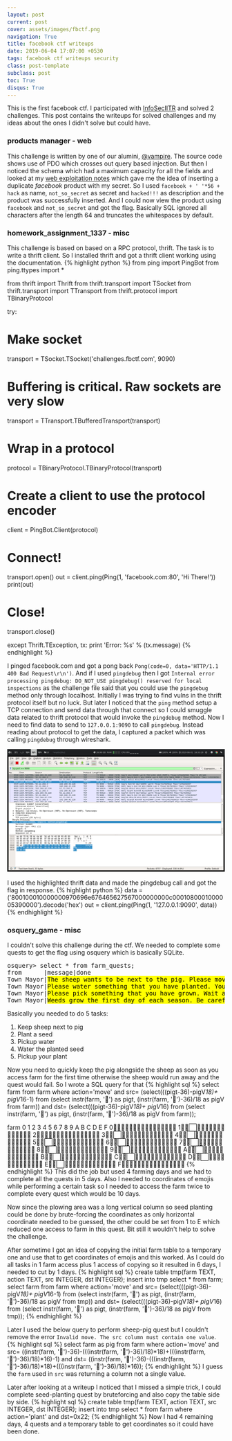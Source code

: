 ```yaml
---
layout: post
current: post
cover: assets/images/fbctf.png
navigation: True
title: facebook ctf writeups
date: 2019-06-04 17:07:00 +0530
tags: facebook ctf writeups security
class: post-template
subclass: post
toc: True
disqus: True
---
```

This is the first facebook ctf. I participated with [InfoSecIITR](https://infoseciitr.github.io/) and solved 2 challenges. This post contains the writeups for solved challenges and my ideas about the ones I didn't solve but could have.

### products manager - web
This challenge is written by one of our alumini, [@vampire](https://twitter.com/dhaval_kapil). The source code shows use of PDO which crosses out query based injection. But then I noticed the schema which had a maximum capacity for all the fields and looked at my [web exploitation notes](https://github.com/rnehra01/web-cheats/blob/master/sqli.md#common-errs) which gave me the idea of inserting a duplicate _facebook_ product with my secret. So I used `facebook + ' '*56 + hack` as name, `not_so_secret` as secret and `hacked!!!` as description and the product was successfully inserted. And I could now view the product using `facebook` and `not_so_secret` and got the flag.
Basically SQL ignored all characters after the length 64 and truncates the whitespaces by default.

### homework_assignment_1337 - misc
This challenge is based on based on a RPC protocol, thrift. The task is to write a thrift client. So I installed thrift and got a thrift client working using the documentation.
{% highlight python %}
from ping import PingBot
from ping.ttypes import *

from thrift import Thrift
from thrift.transport import TSocket
from thrift.transport import TTransport
from thrift.protocol import TBinaryProtocol

try:

  # Make socket
  transport = TSocket.TSocket('challenges.fbctf.com', 9090)

  # Buffering is critical. Raw sockets are very slow
  transport = TTransport.TBufferedTransport(transport)

  # Wrap in a protocol
  protocol = TBinaryProtocol.TBinaryProtocol(transport)

  # Create a client to use the protocol encoder
  client = PingBot.Client(protocol)

  # Connect!
  transport.open()
  out = client.ping(Ping(1, 'facebook.com:80', 'Hi There!'))
  print(out)

  # Close!
  transport.close()

except Thrift.TException, tx:
  print 'Error: %s' % (tx.message)
{% endhighlight %}

I pinged facebook.com and got a pong back `Pong(code=0, data='HTTP/1.1 400 Bad Request\r\n')`.
And if I used `pingdebug` then I got `Internal error processing pingdebug: DO_NOT_USE pingdebug() reserved for local inspections` as the challenge file said that you could use the `pingdebug` method only through localhost.
Initially I was trying to find vulns in the thrift protocol itself but no luck. But later I noticed that the `ping` method setup a TCP connection and send data through that connect so I could smuggle data related to thrift protocol that would invoke the `pingdebug` method. Now I need to find data to send to `127.0.0.1:9090` to call `pingdebug`. Instead reading about protocol to get the data, I captured a packet which was calling `pingdebug` through wireshark.

<img src="/assets/images/pingdebug.png" alt="pingdebug Packet">

I used the highlighted thrift data and made the pingdebug call and got the flag in response.
{% highlight python %}
data = ('800100010000000970696e676465627567000000000c0001080001000005390000').decode('hex')
out = client.ping(Ping(1, '127.0.0.1:9090', data))
{% endhighlight %}

### osquery_game - misc
I couldn't solve this challenge during the ctf. We needed to complete some quests to get the flag using osquery which is basically SQLite.
<pre>
osquery> select * from farm_quests;
from      |message|done
Town Mayor|<mark>The sheep wants to be next to the pig. Please move him, but be careful, if he sees you he will run away in less than a second, you need to move fast.</mark>|yes
Town Mayor|<mark>Please water something that you have planted. You need to pickup a pail first. The sheep was playing with the water pail, if you move him next to his friend he may give it back.</mark>|no
Town Mayor|<mark>Please pick something that you have grown. Wait a day after planting a seed and watering then pickup your plants.</mark>|yes
Town Mayor|<mark>Weeds grow the first day of each season. Be careful, seeds and small plants will be overtaken.</mark>|no
</pre>
Basically you needed to do 5 tasks:
1. Keep sheep next to pig
2. Plant a seed
3. Pickup water
4. Water the planted seed
5. Pickup your plant

Now you need to quickly keep the pig alongside the sheep as soon as you access farm for the first time otherwise the sheep would run away and the quest would fail.
So I wrote a SQL query for that
{% highlight sql %}
select farm from farm where action='move' and src=
(select(((pigt-36)-pigV*18)+ pigV*16-1) from
(select instr(farm, '🐷') as pigt, (instr(farm, '🐷')-36)/18 as pigV from farm)) and dst=
(select(((pigt-36)-pigV*18)+ pigV*16)
from (select instr(farm, '🐑') as pigt, (instr(farm, '🐑')-36)/18 as pigV from farm));

farm
  0 1 2 3 4 5 6 7 8 9 A B C D E F 
0🌿🌿🚜🌿🌿🌿🌿🌿🌿🌿🌿🌿🌿🌿🌿🌿
1🌿🌿⬜🌿🌿🌿🌿🌿🌿🌿🌿🌿🌿🌿🌿🌿
2🌿🌿🌿🌿🌿🌿🌿🌿🌿🌿🌿🌿🌿🌿🌿🌿
3🌿🌿⬜🌿🌿🌿🌿🌿🌿🌿🌿🌿🌿🌿🌿🌿
4🌿🌿⬜🌿🐑🐷🌿🌿🌿🌿🌿🌿🌿🌿🌿🌿
5🌿🌿⬜🌿🌿🌿🌿🌿🌿🌿🌿🌿🌿🌿🌿🌿
6🌿🌿⬜🌿🌿🌿🌿🌿🌿🌿🌿🌿🌿🌿🌿🌿
7🌿🌿⬜🌿🌿🌿🌿🌿🌿🌿🌿🌿🌿🌿🌿🌿
8🌿🌿⬜🌿🌿🌿🌿🌿🌿🌿🌿🌿🌿🌿🌿🌿
9🌿🌿⬜🌿🌿🌿🌿🌿🌿🌿🌿🌿🌿🌿🌿🌿
A🌿🌿⬜🌿🌿🌿🌿🌿🌿🌿🌿🌿🌿🌻🌿🌿
B🌿🌿⬜🌿🌿🌿🌿🌿🌿🌿🌿🌿🌿🌿🌿🌿
C🌿🌿⬜🌿🌿🌿🌿🌿🌿🌿🌿🌿🌿🌿🌿🌿
D🌿🌿⬜🌿🌿🌿🌿🌿🌿🌿🌿🌿🌿🌿🌿🌿
E🌿🌿⬜🌿🌿🌿🌿🌿🌿🌿🌿🌿🌿🌿🌿🌿
F🌿🌿🌿🌿🌿🌿🌿🌿🌿🌿🌿🌿🌿🌿🌿🌿
{% endhighlight %}
This did the job but used 4 farming days and we had to complete all the quests in 5 days. Also I needed to coordinates of emojis while performing a certain task so I needed to access the farm twice to complete every quest which would be 10 days.

Now since the plowing area was a long vertical column so seed planting could be done by brute-forcing the coordinates as only horizontal coordinate needed to be guessed, the other could be set from 1 to E which reduced one access to farm in this quest. Bit still it wouldn't help to solve the challenge.

After sometime I got an idea of copying the initial farm table to a temporary one and use that to get coordinates of emojis and this worked. As I could do all tasks in 1 farm access plus 1 access of copying so it resulted in 6 days, I needed to cut by 1 days.
{% highlight sql %}
create table tmp(farm TEXT, action TEXT, src INTEGER, dst INTEGER);
insert into tmp select * from farm;
select farm from farm where action='move' and src=
(select(((pigt-36)-pigV*18)+ pigV*16-1) from
(select instr(farm, '🐷') as pigt, (instr(farm, '🐷')-36)/18 as pigV from tmp)) and dst=
(select(((pigt-36)-pigV*18)+ pigV*16)
from (select instr(farm, '🐑') as pigt, (instr(farm, '🐑')-36)/18 as pigV from tmp));
{% endhighlight %}

Later I used the below query to perform sheep-pig quest but I couldn't remove the error `Invalid move. The src column must contain one value`. 
{% highlight sql %}
select farm as pig from farm where action='move' and src=
((instr(farm, '🐷')-36)-(((instr(farm, '🐷')-36)/18)*18)+(((instr(farm, '🐷')-36)/18)*16)-1)
and dst=
((instr(farm, '🐑')-36)-(((instr(farm, '🐑')-36)/18)*18)+(((instr(farm, '🐑')-36)/18)*16));
{% endhighlight %}
I guess the `farm` used in `src` was returning a column not a single value.

Later after looking at a writeup I noticed that I missed a simple trick, I could complete seed-planting quest by bruteforcing and also copy the table side by side.
{% highlight sql %}
create table tmp(farm TEXT, action TEXT, src INTEGER, dst INTEGER);
insert into tmp select * from farm where action='plant' and dst=0x22;
{% endhighlight %}
Now I had 4 remaining days, 4 quests and a temporary table to get coordinates so it could have been done.
